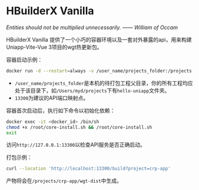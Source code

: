 # HBuilderX Vanilla

*Entities should not be multiplied unnecessarily.  —— William of Occam*

HBuilderX Vanilla 提供了一个小巧的容器环境以及一套对外暴露的api，用来构建Uniapp-Vite-Vue 3项目的wgt热更新包。

容器启动示例：

```sh
docker run -d --restart=always -v /user_name/projects_folder:/projects -p 13300:3000 --name hbuilder-vanilla flymyd114/hbuilderx-vanilla:latest
```

* `/user_name/projects_folder`是本机的待打包工程父目录，你的所有工程均应处于该目录下，如`/Users/myd/projects`下有`hello-uniapp`文件夹。
* `13300`为建议的API端口映射点。

容器首次启动后，执行如下命令以初始化依赖：

```sh
docker exec -it <docker_id> /bin/sh
chmod +x /root/core-install.sh && /root/core-install.sh
exit
```

访问`http://127.0.0.1:13300`以检查API服务是否正确启动。

打包示例：

```sh
curl --location 'http://localhost:13300/build?project=crp-app'
```

产物将会在`/projects/crp-app/wgt-dist`中生成。
